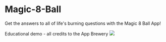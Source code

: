 # Magic-8-Ball

Get the answers to all of life's burning questions with the Magic 8 Ball App!

Educational demo - all credits to the App Brewery
<img src="https://user-images.githubusercontent.com/45542477/91904152-71545300-ec72-11ea-8839-dcc85a13202f.png">

